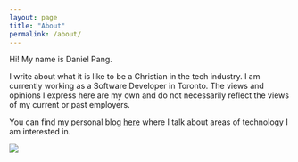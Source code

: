 ```yaml
---
layout: page
title: "About"
permalink: /about/
---
```


Hi! My name is Daniel Pang.

I write about what it is like to be a Christian in the tech industry. I am currently working as a Software Developer in Toronto. The views and opinions I express here are my own and do not necessarily reflect the views of my current or past employers.

You can find my personal blog <a class="page-link" href="https://medium.com/@dpang">here</a> where I talk about areas of technology I am interested in. 

<img src="/profile_picture.png" style="float: left; margin-right: 10px;" />
